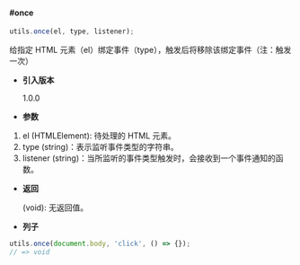 #### #once

```javascript
utils.once(el, type, listener);
```

给指定 HTML 元素（el）绑定事件（type），触发后将移除该绑定事件（注：触发一次）

- **引入版本**

    1.0.0

- **参数**

1. el (HTMLElement): 待处理的 HTML 元素。
2. type (string)：表示监听事件类型的字符串。
3. listener (string)：当所监听的事件类型触发时，会接收到一个事件通知的函数。

- **返回**

    (void): 无返回值。

- **列子**

```javascript
utils.once(document.body, 'click', () => {});
// => void
```
